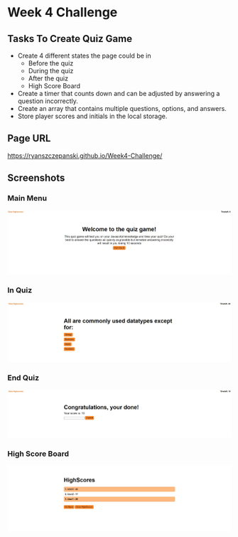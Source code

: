 # Week 4 Challenge

## Tasks To Create Quiz Game
 - Create 4 different states the page could be in 
    - Before the quiz
    - During the quiz
    - After the quiz
    - High Score Board
 - Create a timer that counts down and can be adjusted by answering a question incorrectly.
 - Create an array that contains multiple questions, options, and answers.
 - Store player scores and initials in the local storage.
 ## Page URL
 https://ryanszczepanski.github.io/Week4-Challenge/

 ## Screenshots
 ### Main Menu
 ![Main Menu](./assets/README/MainPage.jpg)
 ### In Quiz
 ![In Quiz](./assets/README/InQuiz.jpg)
 ### End Quiz
 ![End Quiz](./assets/README/EndQuiz.jpg)
 ### High Score Board
 ![High Score Board](./assets/README/HighScoreBoard.jpg)